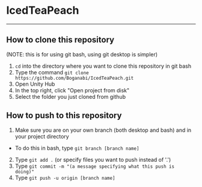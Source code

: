 # IcedTeaPeach

---

## How to clone this repository
(NOTE: this is for using git bash, using git desktop is simpler)
1. `cd` into the directory where you want to clone this repository in git bash
2. Type the command `git clone https://github.com/Boganabi/IcedTeaPeach.git`
3. Open Unity Hub
4. In the top right, click "Open project from disk"
5. Select the folder you just cloned from github

## How to push to this repository
1. Make sure you are on your own branch (both desktop and bash) and in your project directory
- To do this in bash, type `git branch [branch name]`
2. Type `git add .` (or specify files you want to push instead of '.')
3. Type `git commit -m "(a message specifying what this push is doing)"`
4. Type `git push -u origin [branch name]`